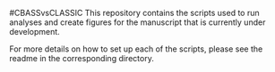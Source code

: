 #CBASSvsCLASSIC
This repository contains the scripts used to run analyses and create figures for the manuscript that is currently 
under development.

For more details on how to set up each of the scripts, please see the readme in the corresponding directory.